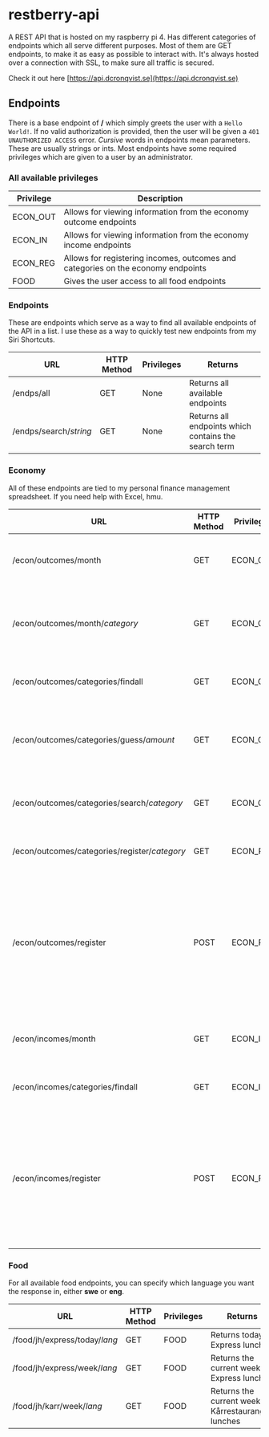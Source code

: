 # restberry-api
A REST API that is hosted on my raspberry pi 4. Has different categories of endpoints which all serve different purposes. Most of them are GET endpoints, to make it as easy as possible to interact with. It's always hosted over a connection with SSL, to make sure all traffic is secured.

Check it out here [https://api.dcronqvist.se](https://api.dcronqvist.se)

## Endpoints

There is a base endpoint of **/** which simply greets the user with a `Hello World!`.
If no valid authorization is provided, then the user will be given a `401 UNAUTHORIZED ACCESS` error.
*Cursive* words in endpoints mean parameters. These are usually strings or ints. Most endpoints have some required privileges which are given to a user by an administrator.

### All available privileges

Privilege | Description
------------ | -------------
ECON_OUT | Allows for viewing information from the economy outcome endpoints
ECON_IN | Allows for viewing information from the economy income endpoints
ECON_REG | Allows for registering incomes, outcomes and categories on the economy endpoints
FOOD | Gives the user access to all food endpoints

### Endpoints

These are endpoints which serve as a way to find all available endpoints of the API in a list. I use these as a way to quickly
test new endpoints from my Siri Shortcuts.

URL | HTTP Method | Privileges | Returns
------------ | ------------- | ------------- |-------------
/endps/all | GET | None | Returns all available endpoints
/endps/search/*string* | GET | None | Returns all endpoints which contains the search term

### Economy

All of these endpoints are tied to my personal finance management spreadsheet. If you need help with Excel, hmu.

URL | HTTP Method | Privileges | Returns
------------ | ------------- | ------------- |-------------
/econ/outcomes/month | GET | ECON_OUT | Returns this month's outcome result, balance and budget
/econ/outcomes/month/*category* | GET | ECON_OUT | Returns this month's result, balance, budget and average for specific category
/econ/outcomes/categories/findall | GET | ECON_OUT | Returns all available categories for outcomes
/econ/outcomes/categories/guess/*amount* | GET | ECON_OUT | Returns a list of categories that the specified amount might be registered as
/econ/outcomes/categories/search/*category* | GET | ECON_OUT | Returns a list of categories that match the specified search string
/econ/outcomes/categories/register/*category* | GET | ECON_REG | Registers a new category to be used for outcomes
/econ/outcomes/register | POST | ECON_REG | Registers the specified outcome to the spreadsheet. Expects payload of format: `{"date:" "short-iso", "category": "yup", "description": "yadda", "amount": 1337}`.
/econ/incomes/month | GET | ECON_IN | Returns this month's income result, balance and budget
/econ/incomes/categories/findall | GET | ECON_IN | Returns all available categories for incomes
/econ/incomes/register | POST | ECON_REG | Registers the specified income to the spreadsheet. Expects payload of format: `{"date:" "short-iso", "category": "yup", "description": "yadda", "amount": 1337}`.

### Food

For all available food endpoints, you can specify which language you want the response in, either **swe** or **eng**.

URL | HTTP Method | Privileges | Returns
------------ | ------------- | ------------- |-------------
/food/jh/express/today/*lang* | GET | FOOD | Returns today's Express lunch
/food/jh/express/week/*lang* | GET | FOOD | Returns the current week's Express lunches
/food/jh/karr/week/*lang* | GET | FOOD | Returns the current week's Kårrestaurangen lunches
